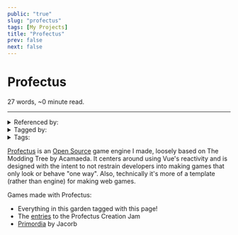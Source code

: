 ```yaml
---
public: "true"
slug: "profectus"
tags: [My Projects]
title: "Profectus"
prev: false
next: false
---
```

<script setup>
import { data } from '../../git.data.ts';
import { useData } from 'vitepress';
const pageData = useData();
</script>
<h1 class="p-name">Profectus</h1>
<p>27 words, ~0 minute read. <span v-html="data[`site/${pageData.page.value.relativePath}`]" /></p>
<hr/>

<details><summary>Referenced by:</summary><a href="/garden/advent-incremental/index.md">Advent Incremental</a><a href="/garden/chromatic-lattice/index.md">Chromatic Lattice</a><a href="/now/index">/now</a><a href="/garden/planar-pioneers/index.md">Planar Pioneers</a></details>

<details><summary>Tagged by:</summary><a href="/garden/advent-incremental/index.md">Advent Incremental</a><a href="/garden/kronos/index.md">Kronos</a><a href="/garden/planar-pioneers/index.md">Planar Pioneers</a></details>

<details><summary>Tags:</summary><a href="/garden/my-projects/index.md">My Projects</a></details>

[Profectus](https://moddingtree.com) is an [Open Source](/garden/open-source/index.md) game engine I made, loosely based on The Modding Tree by Acamaeda. It centers around using Vue's reactivity and is designed with the intent to not restrain developers into making games that only look or behave "one way". Also, technically it's more of a template (rather than engine) for making web games.

Games made with Profectus:
- Everything in this garden tagged with this page!
- The [entries](https://itch.io/jam/profectus-creation-jam/entries) to the Profectus Creation Jam
- [Primordia](https://jacorb90.me/Primordial-Tree/) by Jacorb
